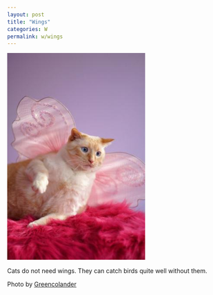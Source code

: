 ```yaml
---
layout: post
title: "Wings"
categories: W
permalink: w/wings
---
```


<img src="/images/w/wings.jpg">

Cats do not need wings. They can catch birds quite well without them.

Photo by <a href="http://www.flickr.com/photos/greencolander/2206823874/">Greencolander</a>
